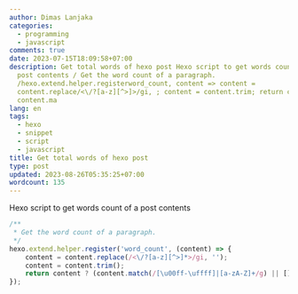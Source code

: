 ```yaml
---
author: Dimas Lanjaka
categories:
  - programming
  - javascript
comments: true
date: 2023-07-15T18:09:58+07:00
description: Get total words of hexo post Hexo script to get words count of a
  post contents / Get the word count of a paragraph.
  /hexo.extend.helper.registerword_count, content => content =
  content.replace/<\/?[a-z][^>]>/gi, ; content = content.trim; return content ?
  content.ma
lang: en
tags:
  - hexo
  - snippet
  - script
  - javascript
title: Get total words of hexo post
type: post
updated: 2023-08-26T05:35:25+07:00
wordcount: 135
---
```


Hexo script to get words count of a post contents

```js
/**
 * Get the word count of a paragraph.
 */
hexo.extend.helper.register('word_count', (content) => {
    content = content.replace(/<\/?[a-z][^>]*>/gi, '');
    content = content.trim();
    return content ? (content.match(/[\u00ff-\uffff]|[a-zA-Z]+/g) || []).length : 0;
});
```
